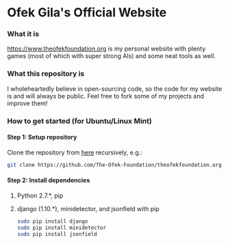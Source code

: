 # Ofek Gila's Official Website

### What it is
https://www.theofekfoundation.org is my personal website with plenty games (most of which with super strong AIs) and some neat tools as well.

### What this repository is
I wholeheartedly believe in open-sourcing code, so the code for my website is and will always be public. Feel free to fork some of my projects and improve them!

### How to get started (for Ubuntu/Linux Mint)

#### Step 1: Setup repository

Clone the repository from [here][repo url] recursively, e.g.:

```bash
git clone https://github.com/The-Ofek-Foundation/theofekfoundation.org.git --recursive
```

#### Step 2: Install dependencies

1. Python 2.7.*, pip
2. django (1.10.*), minidetector, and jsonfield with pip

	```bash
	sudo pip install django
	sudo pip install minidetector
	sudo pip install jsonfield
	```

[repo url]:https://github.com/The-Ofek-Foundation/theofekfoundation.org "github repository"
